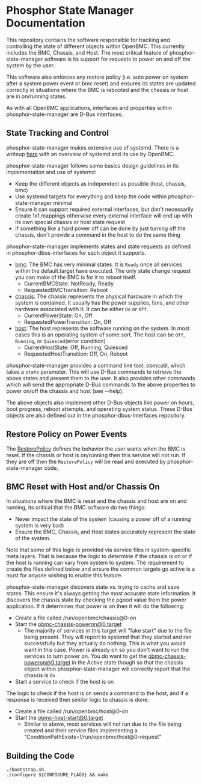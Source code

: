 # Phosphor State Manager Documentation

This repository contains the software responsible for tracking and controlling
the state of different objects within OpenBMC. This currently includes the
BMC, Chassis, and Host. The most critical feature of phosphor-state-manager
software is its support for requests to power on and off the system by the user.

This software also enforces any restore policy (i.e. auto power on system after
a system power event or bmc reset) and ensures its states are updated correctly
in situations where the BMC is rebooted and the chassis or host are in
on/running states.

As with all OpenBMC applications, interfaces and properties within
phosphor-state-manager are D-Bus interfaces.

## State Tracking and Control

phosphor-state-manager makes extensive use of systemd. There is a writeup
[here][1] with an overview of systemd and its use by OpenBMC.

phosphor-state-manager follows some basics design guidelines in its
implementation and use of systemd:
- Keep the different objects as independent as possible (host, chassis, bmc)
- Use systemd targets for everything and keep the code within
  phosphor-state-manager minimal
- Ensure it can support required external interfaces, but don't necessarily
  create 1x1 mappings otherwise every external interface will end up with its
  own special chassis or host state request
- If something like a hard power off can be done by just turning off the
  chassis, don't provide a command in the host to do the same thing

phosphor-state-manager implements states and state requests as defined in
phosphor-dbus-interfaces for each object it supports.
- [bmc][2]: The BMC has very minimal states. It is `Ready` once all services
  within the default.target have executed. The only state change request you
  can make of the BMC is for it to reboot itself.
  - CurrentBMCState: NotReady, Ready
  - RequestedBMCTransition: Reboot
- [chassis][3]: The chassis represents the physical hardware in which the system
  is contained. It usually has the power supplies, fans, and other hardware
  associated with it. It can be either `On` or `Off`.
  - CurrentPowerState: On, Off
  - RequestedPowerTransition: On, Off
- [host][4]: The host represents the software running on the system. In most
  cases this is an operating system of some sort. The host can be `Off`,
  `Running`, or `Quiesced`(error condition)
  - CurrentHostState: Off, Running, Quiesced
  - RequestedHostTransition: Off, On, Reboot

phosphor-state-manager provides a command line tool, obmcutil, which takes a
`state` parameter. This will use D-Bus commands to retrieve the above states and
present them to the user. It also provides other commands which will send the
appropriate D-Bus commands to the above properties to power on/off the chassis
and host (see --help).

The above objects also implement other D-Bus objects like power on hours, boot
progress, reboot attempts, and operating system status. These D-Bus objects are
also defined out in the phosphor-dbus-interfaces repository.

## Restore Policy on Power Events

The [RestorePolicy][5] defines the behavior the user wants when the BMC is
reset. If the chassis or host is on/running then this service will not run.
If they are off then the `RestorePolicy` will be read and executed by
phosphor-state-manager code.

## BMC Reset with Host and/or Chassis On

In situations where the BMC is reset and the chassis and host are on and
running, its critical that the BMC software do two things:
- Never impact the state of the system (causing a power off of a running system
is very bad)
- Ensure the BMC, Chassis, and Host states accurately represent the state of the
system.

Note that some of this logic is provided via service files in system-specific
meta layers. That is because the logic to determine if the chassis is on or
if the host is running can vary from system to system. The requirement to
create the files defined below and ensure the common targets go active is a
must for anyone wishing to enable this feature.

phosphor-state-manager discovers state vs. trying to cache and save states. This
ensure it's always getting the most accurate state information. It discovers the
chassis state by checking the pgood value from the power application. If it
determines that power is on then it will do the following:
- Create a file called /run/openbmc/chassis@0-on
- Start the obmc-chassis-poweron@0.target
  - The majority of services in this target will "fake start" due to the file
    being present. They will report to systemd that they started and ran
    successfully but they actually do nothing. This is what you would want in
    this case. Power is already on so you don't want to run the services to turn
    power on. You do want to get the obmc-chassis-poweron@0.target in the Active
    state though so that the chassis object within phosphor-state-manager will
    correctly report that the chassis is `On`
- Start a service to check if the host is on

The logic to check if the host is on sends a command to the host, and if a
response is received then similar logic to chassis is done:
- Create a file called /run/openbmc/host@0-on
- Start the obmc-host-start@0.target
  - Similar to above, most services will not run due to the file being created
    and their service files implementing a
    "ConditionPathExists=!/run/openbmc/host@0-request"

## Building the Code
```
./bootstrap.sh
./configure ${CONFIGURE_FLAGS} && make
```

[1]: https://github.com/openbmc/docs/blob/master/openbmc-systemd.md
[2]: https://github.com/openbmc/phosphor-dbus-interfaces/blob/master/xyz/openbmc_project/State/BMC.interface.yaml
[3]: https://github.com/openbmc/phosphor-dbus-interfaces/blob/master/xyz/openbmc_project/State/Chassis.interface.yaml
[4]: https://github.com/openbmc/phosphor-dbus-interfaces/blob/master/xyz/openbmc_project/State/Host.interface.yaml
[5]: https://github.com/openbmc/phosphor-dbus-interfaces/blob/master/xyz/openbmc_project/Control/Power/RestorePolicy.interface.yaml
